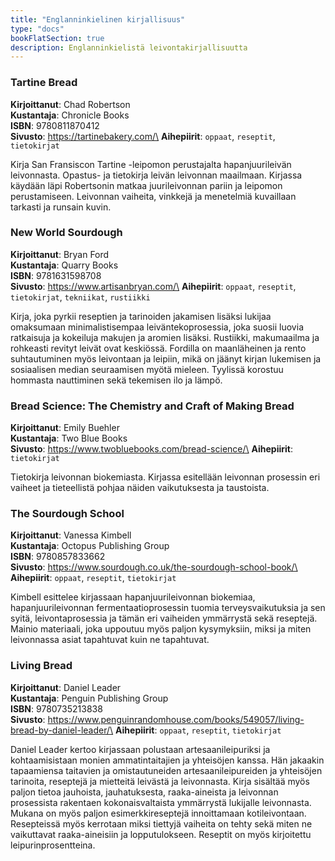 ```yaml
---
title: "Englanninkielinen kirjallisuus"
type: "docs"
bookFlatSection: true
description: Englanninkielistä leivontakirjallisuutta
---
```


### Tartine Bread

**Kirjoittanut**: Chad Robertson\
**Kustantaja**: Chronicle Books\
**ISBN**: 9780811870412\
**Sivusto**: https://tartinebakery.com/\
**Aihepiirit**: `oppaat`, `reseptit`, `tietokirjat`

Kirja San Fransiscon Tartine -leipomon perustajalta hapanjuurileivän leivonnasta.
Opastus- ja tietokirja leivän leivonnan maailmaan. Kirjassa käydään läpi
Robertsonin matkaa juurileivonnan pariin ja leipomon perustamiseen. Leivonnan
vaiheita, vinkkejä ja menetelmiä kuvaillaan tarkasti ja runsain kuvin.

### New World Sourdough

**Kirjoittanut**: Bryan Ford\
**Kustantaja**: Quarry Books\
**ISBN**: 9781631598708\
**Sivusto**: https://www.artisanbryan.com/\
**Aihepiirit**: `oppaat`, `reseptit`, `tietokirjat`, `tekniikat`, `rustiikki`

Kirja, joka pyrkii reseptien ja tarinoiden jakamisen lisäksi lukijaa omaksumaan
minimalistisempaa leiväntekoprosessia, joka suosii luovia ratkaisuja ja kokeiluja
makujen ja aromien lisäksi. Rustiikki, makumaailma ja rohkeasti revityt leivät ovat keskiössä.
Fordilla on maanläheinen ja rento suhtautuminen myös leivontaan ja
leipiin, mikä on jäänyt kirjan lukemisen ja sosiaalisen median seuraamisen myötä mieleen.
Tyylissä korostuu hommasta nauttiminen sekä tekemisen ilo ja lämpö.

### Bread Science: The Chemistry and Craft of Making Bread
**Kirjoittanut**: Emily Buehler\
**Kustantaja**: Two Blue Books\
**Sivusto**: https://www.twobluebooks.com/bread-science/\
**Aihepiirit**: `tietokirjat`

Tietokirja leivonnan biokemiasta. Kirjassa esitellään leivonnan prosessin eri vaiheet
ja tieteellistä pohjaa näiden vaikutuksesta ja taustoista.

### The Sourdough School

**Kirjoittanut**: Vanessa Kimbell\
**Kustantaja**: Octopus Publishing Group\
**ISBN**: 9780857833662\
**Sivusto**: https://www.sourdough.co.uk/the-sourdough-school-book/\
**Aihepiirit**: `oppaat`, `reseptit`, `tietokirjat`

Kimbell esittelee kirjassaan hapanjuurileivonnan biokemiaa, hapanjuurileivonnan 
fermentaatioprosessin tuomia terveysvaikutuksia ja sen syitä, leivontaprosessia ja 
tämän eri vaiheiden ymmärrystä sekä reseptejä. Mainio materiaali, joka uppoutuu
myös paljon kysymyksiin, miksi ja miten leivonnassa asiat tapahtuvat kuin ne tapahtuvat.

### Living Bread

**Kirjoittanut**: Daniel Leader\
**Kustantaja**: Penguin Publishing Group\
**ISBN**: 9780735213838\
**Sivusto**: https://www.penguinrandomhouse.com/books/549057/living-bread-by-daniel-leader/\
**Aihepiirit**: `oppaat`, `reseptit`, `tietokirjat`

Daniel Leader kertoo kirjassaan polustaan artesaanileipuriksi ja kohtaamisistaan
monien ammatintaitajien ja yhteisöjen kanssa. Hän jakaakin tapaamiensa taitavien ja
omistautuneiden artesaanileipureiden ja yhteisöjen tarinoita, reseptejä ja mietteitä leivästä ja leivonnasta.
Kirja sisältää myös paljon tietoa jauhoista, jauhatuksesta, raaka-aineista ja 
leivonnan prosessista rakentaen kokonaisvaltaista ymmärrystä lukijalle leivonnasta. Mukana on myös paljon
esimerkkireseptejä innoittamaan kotileivontaan. Resepteissä myös kerrotaan miksi
tiettyjä vaiheita on tehty sekä miten ne vaikuttavat raaka-aineisiin ja
lopputulokseen. Reseptit on myös kirjoitettu leipurinprosentteina. 
